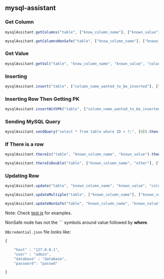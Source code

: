 ## mysql-assistant

### Get Column
```Javascript
mysqlAssitant.getColumns("table", ["know_column_name"], ["known_value"], ["column_name_value_is_wanted"]).then(res=> console.log({res}));

mysqlAssitant.getColumnsNonSafe("table", ["know_column_name"], ["known_value"], ["column_name_value_is_wanted"]).then(res=> console.log({res}));
```

### Get Value
```Javascript
mysqlAssitant.getVal("table", "know_column_name", "known_value", "column_name_value_is_wanted").then(res=> console.log({res}));
```



### Inserting
```Javascript
mysqlAssitant.insert("table", ["column_name_wanted_to_be_inserted"], ["value_wanted_to_be_inserted"]).then(res=> console.log({res}));
```



### Inserting Row Then Getting PK
```Javascript
mysqlAssitant.insertWithPK("table", ["column_name_wanted_to_be_inserted"], ["value_wanted_to_be_inserted"]).then(res=> console.log({res}));
```


### Sending MySQL Query
```Javascript
mysqlAssitant.sendQuery("select * from table where ID > ?;", [0]).then(res=> console.log({res}));
```


### If There is a row
```Javascript
mysqlAssitant.thereIs("table", "known_column_name", "known_value").then(res=> console.log({res}));

mysqlAssitant.thereIsDouble("table", ["known_column_name", "other"], ["known_value", "other"]).then(res=> console.log({res}));
```

### Updating Row
```Javascript
mysqlAssitant.update("table", "known_column_name", "known_value", "column_name_will_changed", "new_value").then(res=> console.log({res}));

mysqlAssitant.updateMultiple("table", ["known_column_name"], ["known_value"], ["column_name_will_changed"], ["new_value"]).then(res=> console.log({res}));

mysqlAssitant.updateNonSafe("table", "known_column_name", "known_value", "column_name_will_changed", "new_value").then(res=> console.log({res}));
```


Note: Check [test.js](./test.js) for examples.

NonSafe node has not the `\`` symbols around value followed by **where**.

`DBcredential.json` file looks like:

```Javascript
{

    "host" : "127.0.0.1",
    "user" : "admin",
    "database" : "database",
    "password": "passwd"

}
```